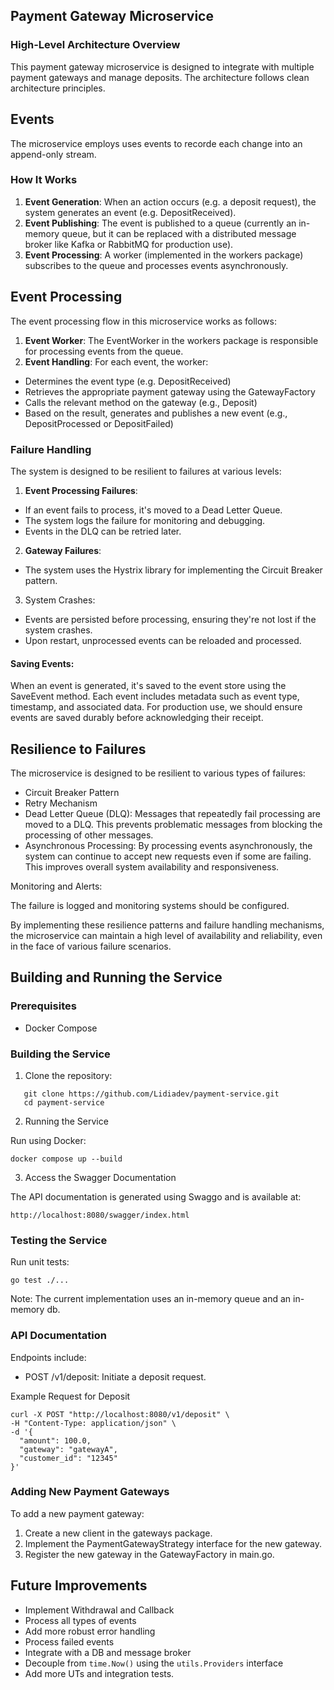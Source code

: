 ## Payment Gateway Microservice

### High-Level Architecture Overview
This payment gateway microservice is designed to integrate with multiple payment gateways and manage deposits. The architecture follows clean architecture principles.

## Events
The microservice employs uses events to recorde each change into an append-only stream. 

### How It Works

1. **Event Generation**: When an action occurs (e.g. a deposit request), the system generates an event (e.g. DepositReceived).
2. **Event Publishing**: The event is published to a queue (currently an in-memory queue, but it can be replaced with a distributed message broker like Kafka or RabbitMQ for production use).
3. **Event Processing**: A worker (implemented in the workers package) subscribes to the queue and processes events asynchronously.

## Event Processing
The event processing flow in this microservice works as follows:

1. **Event Worker**: The EventWorker in the workers package is responsible for processing events from the queue.
2. **Event Handling**: For each event, the worker:
- Determines the event type (e.g. DepositReceived)
- Retrieves the appropriate payment gateway using the GatewayFactory
- Calls the relevant method on the gateway (e.g., Deposit)
- Based on the result, generates and publishes a new event (e.g., DepositProcessed or DepositFailed)

### Failure Handling
The system is designed to be resilient to failures at various levels:
1. **Event Processing Failures**:
- If an event fails to process, it's moved to a Dead Letter Queue.
- The system logs the failure for monitoring and debugging.
- Events in the DLQ can be retried later.

2. **Gateway Failures**:
- The system uses the Hystrix library for implementing the Circuit Breaker pattern.


3. System Crashes:
- Events are persisted before processing, ensuring they're not lost if the system crashes.
- Upon restart, unprocessed events can be reloaded and processed.

#### Saving Events:
When an event is generated, it's saved to the event store using the SaveEvent method.
Each event includes metadata such as event type, timestamp, and associated data.
For production use, we should ensure events are saved durably before acknowledging their receipt.

## Resilience to Failures
The microservice is designed to be resilient to various types of failures:

- Circuit Breaker Pattern
- Retry Mechanism
- Dead Letter Queue (DLQ):
Messages that repeatedly fail processing are moved to a DLQ. This prevents problematic messages from blocking the processing of other messages.
- Asynchronous Processing:
By processing events asynchronously, the system can continue to accept new requests even if some are failing. This improves overall system availability and responsiveness.

Monitoring and Alerts:

The failure is logged and monitoring systems should be configured.


By implementing these resilience patterns and failure handling mechanisms, the microservice can maintain a high level of availability and reliability, even in the face of various failure scenarios.

## Building and Running the Service
### Prerequisites
- Docker Compose 

### Building the Service

1. Clone the repository:
```
   git clone https://github.com/Lidiadev/payment-service.git
   cd payment-service
```

2. Running the Service

Run using Docker:

```
docker compose up --build
```

3. Access the Swagger Documentation

The API documentation is generated using Swaggo and is available at:

```
http://localhost:8080/swagger/index.html
```


### Testing the Service

Run unit tests:

```
go test ./...
```


Note: The current implementation uses an in-memory queue and an in-memory db.

### API Documentation

Endpoints include:

- POST /v1/deposit: Initiate a deposit request.

Example Request for Deposit
```
curl -X POST "http://localhost:8080/v1/deposit" \
-H "Content-Type: application/json" \
-d '{
  "amount": 100.0,
  "gateway": "gatewayA",
  "customer_id": "12345"
}'
```


### Adding New Payment Gateways
To add a new payment gateway:

1. Create a new client in the gateways package.
2. Implement the PaymentGatewayStrategy interface for the new gateway.
3. Register the new gateway in the GatewayFactory in main.go.

## Future Improvements
- Implement Withdrawal and Callback
- Process all types of events
- Add more robust error handling
- Process failed events
- Integrate with a DB and message broker
- Decouple from `time.Now()` using the `utils.Providers` interface
- Add more UTs and integration tests.
